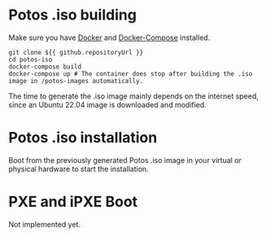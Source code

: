 # Potos .iso building

Make sure you have [Docker](https://docs.docker.com/get-docker) and [Docker-Compose](https://docs.docker.com/compose/install/) installed.

```
git clone ${{ github.repositoryUrl }}
cd potos-iso
docker-compose build
docker-compose up # The container does stop after building the .iso image in /potos-images automatically.
```

The time to generate the .iso image mainly depends on the internet speed, since an Ubuntu 22.04 image is downloaded and modified.

# Potos .iso installation

Boot from the previously generated Potos .iso image in your virtual or physical hardware to start the installation.

# PXE and iPXE Boot

Not implemented yet.

